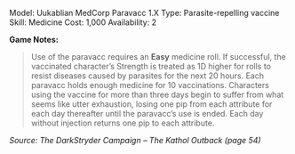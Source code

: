 Model: Uukablian MedCorp Paravacc 1.X
Type: Parasite-repelling vaccine
Skill: Medicine
Cost: 1,000
Availability: 2

**Game Notes:** 
> Use of the paravacc requires an **Easy** medicine roll. If successful, the vaccinated character’s Strength is treated as 1D higher for rolls to resist diseases caused by parasites for the next 20 hours. Each paravacc holds enough medicine for 10 vaccinations. Characters using the vaccine for more than three days begin to suffer from what seems like utter exhaustion, losing one pip from each attribute for each day thereafter until the paravacc’s use is ended. Each day without injection returns one pip to each attribute.

*Source: The DarkStryder Campaign – The Kathol Outback (page 54)*